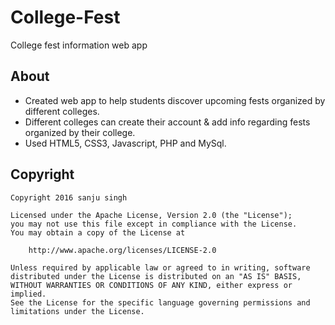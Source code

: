 # College-Fest
College fest information web app

<h2>About</h2>

* Created web app to help students discover upcoming fests organized by different colleges.
* Different colleges can create their account & add info regarding fests organized by their college.
* Used HTML5, CSS3, Javascript, PHP and MySql.

<h2>Copyright</h2>

    Copyright 2016 sanju singh
    
    Licensed under the Apache License, Version 2.0 (the "License");
    you may not use this file except in compliance with the License.
    You may obtain a copy of the License at
    
        http://www.apache.org/licenses/LICENSE-2.0
    
    Unless required by applicable law or agreed to in writing, software
    distributed under the License is distributed on an "AS IS" BASIS,
    WITHOUT WARRANTIES OR CONDITIONS OF ANY KIND, either express or implied.
    See the License for the specific language governing permissions and
    limitations under the License.
